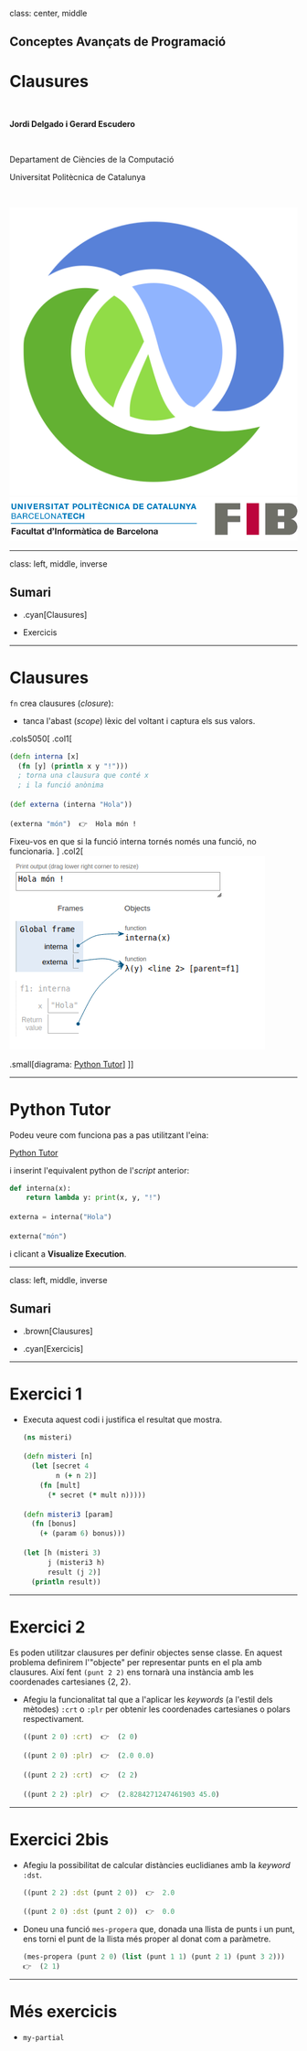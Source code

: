 class: center, middle

## Conceptes Avançats de Programació

# Clausures

<br>

**Jordi Delgado i Gerard Escudero**

<br>

Departament de Ciències de la Computació

Universitat Politècnica de Catalunya

<br>

![:scale 12%](figures/clojure_logo.png) ![:scale 75%](figures/fib.png)

---
class: left, middle, inverse

## Sumari

- .cyan[Clausures]

- Exercicis

---

# Clausures

`fn` crea clausures (*closure*):
- tanca l'abast (*scope*) lèxic del voltant i captura els sus valors.

.cols5050[
.col1[
```clojure
(defn interna [x]
  (fn [y] (println x y "!"))) 
  ; torna una clausura que conté x 
  ; i la funció anònima

(def externa (interna "Hola"))

(externa "món")  👉  Hola món !
```

Fixeu-vos en que si la funció interna tornés només una funció, no funcionaria.
]
.col2[
![:scale 105%](figures/clausura.png)

.small[diagrama: [Python Tutor](https://pythontutor.com)]
]]

---

# Python Tutor

Podeu veure com funciona pas a pas utilitzant l'eina:

[Python Tutor](https://pythontutor.com/visualize.html#mode=edit)

i inserint l'equivalent python de l'_script_ anterior:

```python
def interna(x):
    return lambda y: print(x, y, "!")
    
externa = interna("Hola")

externa("món")
```

i clicant a **Visualize Execution**.

---
class: left, middle, inverse

## Sumari

- .brown[Clausures]

- .cyan[Exercicis]

---

# Exercici 1

- Executa aquest codi i justifica el resultat que mostra.

    ```clojure
    (ns misteri)

    (defn misteri [n]
      (let [secret 4
            n (+ n 2)]
        (fn [mult]
          (* secret (* mult n)))))

    (defn misteri3 [param]
      (fn [bonus]
        (+ (param 6) bonus)))

    (let [h (misteri 3)
          j (misteri3 h)
          result (j 2)]
      (println result))
    ```

---

# Exercici 2

Es poden utilitzar clausures per definir objectes sense classe. En aquest problema definirem l'"objecte" per representar punts en el pla amb clausures. Així fent `(punt 2 2)` ens tornarà una instància amb les coordenades cartesianes {2, 2}.

- Afegiu la funcionalitat tal que a l'aplicar les *keywords* (a l'estil dels mètodes) `:crt` o `:plr` per obtenir les coordenades cartesianes o polars respectivament.

    ```clojure
    ((punt 2 0) :crt)  👉  (2 0)

    ((punt 2 0) :plr)  👉  (2.0 0.0)

    ((punt 2 2) :crt)  👉  (2 2)

    ((punt 2 2) :plr)  👉  (2.8284271247461903 45.0)
    ```

---

# Exercici 2bis

- Afegiu la possibilitat de calcular distàncies euclidianes amb la *keyword* `:dst`.

    ```clojure
    ((punt 2 2) :dst (punt 2 0))  👉  2.0

    ((punt 2 0) :dst (punt 2 0))  👉  0.0
    ```

- Doneu una funció `mes-propera` que, donada una llista de punts i un punt, ens torni el punt de la llista més proper al donat com a paràmetre.

    ```clojure
    (mes-propera (punt 2 0) (list (punt 1 1) (punt 2 1) (punt 3 2)))
    👉  (2 1)
    ```

---

# Més exercicis

- `my-partial`

